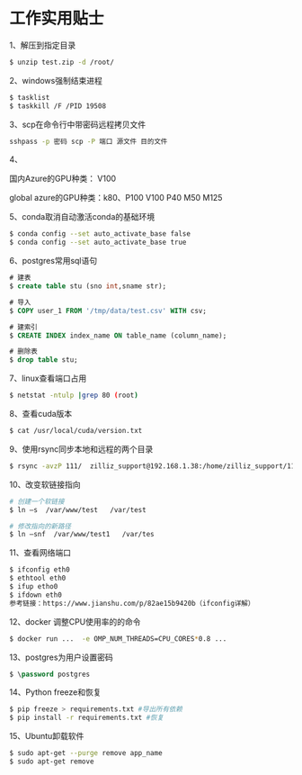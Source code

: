 # 工作实用贴士

1、解压到指定目录

```bash
$ unzip test.zip -d /root/
```

2、windows强制结束进程

```bash
$ tasklist 
$ taskkill /F /PID 19508
```

3、scp在命令行中带密码远程拷贝文件

```bash
sshpass -p 密码 scp -P 端口 源文件 目的文件
```

4、

国内Azure的GPU种类： V100

global azure的GPU种类：k80、P100 V100 P40 M50 M125



5、conda取消自动激活conda的基础环境

```bash
$ conda config --set auto_activate_base false 
$ conda config --set auto_activate_base true
```

6、postgres常用sql语句

```sql
# 建表 
$ create table stu (sno int,sname str);  

# 导入 
$ COPY user_1 FROM '/tmp/data/test.csv' WITH csv;  

# 建索引
$ CREATE INDEX index_name ON table_name (column_name);  

# 删除表
$ drop table stu;
```

7、linux查看端口占用

```bash
$ netstat -ntulp |grep 80 (root)
```

8、查看cuda版本

```bash
$ cat /usr/local/cuda/version.txt
```

9、使用rsync同步本地和远程的两个目录

```bash
$ rsync -avzP 111/  zilliz_support@192.168.1.38:/home/zilliz_support/111 #注意将两个目录的名字设置成相同
```

10、改变软链接指向

```bash
# 创建一个软链接
$ ln –s  /var/www/test   /var/test 

# 修改指向的新路径 
$ ln –snf  /var/www/test1   /var/tes
```

11、查看网络端口

```bash
$ ifconfig eth0 
$ ethtool eth0 
$ ifup etho0 
$ ifdown eth0 
参考链接：https://www.jianshu.com/p/82ae15b9420b（ifconfig详解）
```

12、docker 调整CPU使用率的的命令

```bash
$ docker run ...  -e OMP_NUM_THREADS=CPU_CORES*0.8 ...
```

13、postgres为用户设置密码

```sql
$ \password postgres
```

14、Python freeze和恢复

```bash
$ pip freeze > requirements.txt #导出所有依赖  
$ pip install -r requirements.txt #恢复
```

15、Ubuntu卸载软件

```bash
$ sudo apt-get --purge remove app_name
$ sudo apt-get remove 
```


